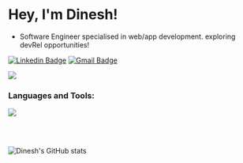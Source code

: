 <h1>Hey, I'm Dinesh!</h1>

- Software Engineer specialised in web/app development. exploring devRel opportunities!

[![Linkedin Badge](https://img.shields.io/badge/-lets_connect-blue?style=flat-square&logo=Linkedin&logoColor=white&link=https://www.linkedin.com/in/supdinesh/)](https://www.linkedin.com/in/supdinesh/)
[![Gmail Badge](https://img.shields.io/badge/-mail_me-c14438?style=flat-square&logo=Gmail&logoColor=white&link=mailto:dineshtalwadker@gmail.com)](mailto:dineshtalwadker@gmail.com)<br>

![](https://komarev.com/ghpvc/?username=dinxsh)

<h3 align="left">Languages and Tools:</h3>
<p align="left">
  <a href="https://skillicons.dev">
    <img src="https://skillicons.dev/icons?i=js,jquery,html,css,python,nodejs,mongodb,netlify,nextjs,tailwind,ts,vercel,wordpress,react,git,astro,bash,c,cs,discord,dotnet,express,heroku,jquery,bash,bootstrap," />
  </a>
</p>

##

<br>

![Dinesh's GitHub stats](https://github-readme-stats.vercel.app/api?username=dinxsh&show_icons=true&theme=radical)
